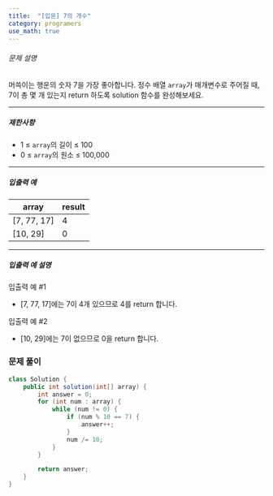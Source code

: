 ```yaml
---
title:  "[입문] 7의 개수"
category: programers
use_math: true
---
```




###### 문제 설명

머쓱이는 행운의 숫자 7을 가장 좋아합니다. 정수 배열 `array`가 매개변수로 주어질 때, 7이 총 몇 개 있는지 return 하도록 solution 함수를 완성해보세요.

------

##### 제한사항

- 1 ≤ `array`의 길이 ≤ 100
- 0 ≤ `array`의 원소 ≤ 100,000

------

##### 입출력 예

| array       | result |
| ----------- | ------ |
| [7, 77, 17] | 4      |
| [10, 29]    | 0      |

------

##### 입출력 예 설명

입출력 예 #1

- [7, 77, 17]에는 7이 4개 있으므로 4를 return 합니다.

입출력 예 #2

- [10, 29]에는 7이 없으므로 0을 return 합니다.



### 문제 풀이 

```java
class Solution {
    public int solution(int[] array) {
        int answer = 0;
        for (int num : array) {
            while (num != 0) {
                if (num % 10 == 7) {
                    answer++;
                }
                num /= 10;
            }
        }

        return answer;
    }
}
```






